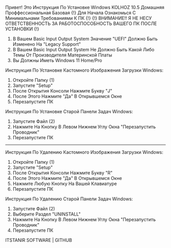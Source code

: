 Привет! Это Инструкция По Установке Windows KOLHOZ 10.5 Домашняя Проффессиональная Базовая
{!} Для Начала Ознакомься С Минимальнами Требованиями К ПК {!}
{!} ВНИМАНИЕ!! Я НЕ НЕСУ ОТВЕТСТВЕННОСТЬ ЗА РАБОТОСПОСОБНОСТЬ ВАШЕГО ПК ПОСЛЕ УСТАНОВКИ {!}

1. В Вашем Basic Input Output System Значение "UEFI" Должно Быть Изменено На "Legacy Support"
2. В Вашем Basic Input Output System Не Должно Быть Какой Либо Темы От Производителя Материнской Платы
3. Вы Должны Иметь Windows 11 Home/Pro

Инструкция По Установке Кастомного Изображения Загрузки Windows:

1. Откройте Папку (1)
2. Запустите "Setup"
3. После Открытия Консоли Нажмите Букву "J"
4. После Этого Нажмите "Да" В Открывшемся Окне
5. Перезапустите ПК

Инструкция По Установке Старой Панели Задач Windows:

1. Запустите Файл (2)
2. Нажмите На Кнопку В Левом Нижнем Углу Окна "Перезапустить Проводник"
3. Перезапустите ПК

---------------------------------------------------------------------------------------------------------

Инструкция По Удалению Кастомного Изображения Загрузки Windows:

1. Откройте Папку (1)
2. Запустите "Setup"
3. После Открытия Консоли Нажмите Букву "R"
4. После Этого Нажмите "Да" В Открывшемся Окне
5. Нажмите Любую Кнопку На Вашей Клавиатуре
5. Перезапустите ПК

Инструкция По Удалению Старой Панели Задач Windows:

1. Запустите Файл (2)
3. Выберите Раздел "UNINSTALL"
2. Нажмите На Кнопку В Левом Нижнем Углу Окна "Перезапустить Проводник"
3. Перезапустите ПК




ITSTANIR SOFTWARE | GITHUB
